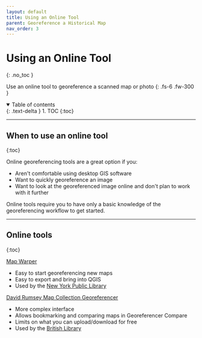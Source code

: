 ```yaml
---
layout: default
title: Using an Online Tool
parent: Georeference a Historical Map
nav_order: 3
---
```


# Using an Online Tool
{: .no_toc }

Use an online tool to georeference a scanned map or photo
{: .fs-6 .fw-300 }

<details open markdown="block">
  <summary>
    Table of contents
  </summary>
  {: .text-delta }
1. TOC
{:toc}
</details>

---
## When to use an online tool
{:toc}

Online georeferencing tools are a great option if you:
* Aren't comfortable using desktop GIS software
* Want to quickly georeference an image
* Want to look at the georeferenced image online and don't plan to work with it further

Online tools require you to have only a basic knowledge of the georeferencing workflow to get started.

---
## Online tools
{:toc}

[Map Warper](https://mapwarper.net)
* Easy to start georeferencing new maps
* Easy to export and bring into QGIS
* Used by the [New York Public Library](http://maps.nypl.org/warper/)

[David Rumsey Map Collection Georeferencer](https://www.davidrumsey.com/view/georeferencer)
* More complex interface
* Allows bookmarking and comparing maps in Georeferencer Compare
* Limits on what you can upload/download for free
* Used by the [British Library](https://www.bl.uk/projects/georeferencer)
